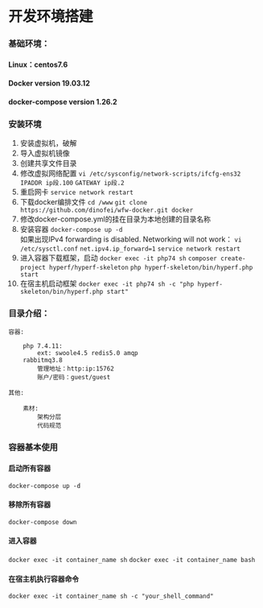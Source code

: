 # 开发环境搭建



### 基础环境：

#### Linux：centos7.6

#### Docker version 19.03.12

#### docker-compose version 1.26.2


### 安装环境
1. 安装虚拟机，破解
2. 导入虚拟机镜像
3. 创建共享文件目录
4. 修改虚拟网络配置 
	`vi /etc/sysconfig/network-scripts/ifcfg-ens32`
	`IPADDR ip段.100`
	`GATEWAY ip段.2`
5. 重启网卡
	`service network restart`
6. 下载docker编排文件
	`cd /www`
	`git clone https://github.com/dinofei/wfw-docker.git docker`		
7. 修改docker-compose.yml的挂在目录为本地创建的目录名称
8. 安装容器
	`docker-compose up -d`	
	如果出现IPv4 forwarding is disabled. Networking will not work：
	`vi /etc/sysctl.conf`
	`net.ipv4.ip_forward=1`
	`service network restart`
9. 进入容器下载框架，启动
	`docker exec -it php74 sh`
	`composer create-project hyperf/hyperf-skeleton`
	`php hyperf-skeleton/bin/hyperf.php start`
10. 在宿主机启动框架
	`docker exec -it php74 sh -c "php hyperf-skeleton/bin/hyperf.php start"`		


### 目录介绍：

```
容器:

	php 7.4.11:
		ext: swoole4.5 redis5.0 amqp 	
	rabbitmq3.8
		管理地址：http:ip:15762
		账户/密码：guest/guest

其他:

	素材:
		架构分层
		代码规范					
```


### 容器基本使用

#### 启动所有容器

`docker-compose up -d`

#### 移除所有容器

`docker-compose down`

#### 进入容器

`docker exec -it container_name sh`
`docker exec -it container_name bash`

#### 在宿主机执行容器命令

`docker exec -it container_name sh -c "your_shell_command"`






